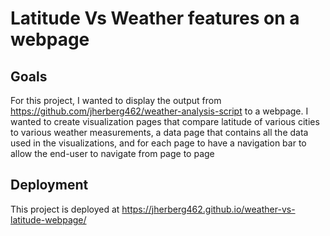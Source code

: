 # Latitude Vs Weather features on a webpage

## Goals

For this project, I wanted to display the output from https://github.com/jherberg462/weather-analysis-script to a webpage. I wanted to create visualization pages that compare latitude of various cities to various weather measurements, a data page that contains all the data used in the visualizations, and for each page to have a navigation bar to allow the end-user to navigate from page to page


## Deployment

This project is deployed at https://jherberg462.github.io/weather-vs-latitude-webpage/

